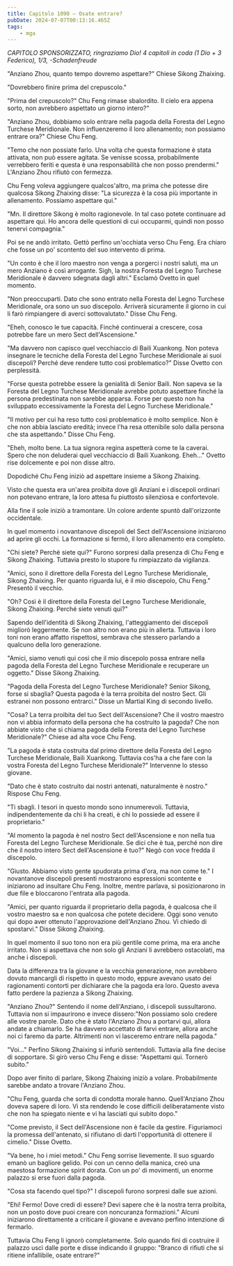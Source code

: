 ```yaml
---
title: Capitolo 1090 – Osate entrare?
pubDate: 2024-07-07T00:13:16.465Z
tags:
    - mga
---
```



<em>CAPITOLO SPONSORIZZATO, ringraziamo Dio!
4 capitoli in coda (1 Dio + 3 Federico), 1/3,
-Schadenfreude</em>


"Anziano Zhou, quanto tempo dovremo aspettare?" Chiese Sikong Zhaixing.


"Dovrebbero finire prima del crepuscolo."


"Prima del crepuscolo?" Chu Feng rimase sbalordito. Il cielo era appena sorto, non avrebbero aspettato un giorno intero?"


"Anziano Zhou, dobbiamo solo entrare nella pagoda della Foresta del Legno Turchese Meridionale. Non influenzeremo il loro allenamento; non possiamo entrare ora?" Chiese Chu Feng.


"Temo che non possiate farlo. Una volta che questa formazione è stata attivata, non può essere agitata. Se venisse scossa, probabilmente verrebbero feriti e questa è una responsabilità che non posso prendermi." L'Anziano Zhou rifiutò con fermezza.


Chu Feng voleva aggiungere qualcos'altro, ma prima che potesse dire qualcosa Sikong Zhaixing disse: "La sicurezza è la cosa più importante in allenamento. Possiamo aspettare qui."


"Mn. Il direttore Sikong è molto ragionevole. In tal caso potete continuare ad aspettare qui. Ho ancora delle questioni di cui occuparmi, quindi non posso tenervi compagnia."


Poi se ne andò irritato. Gettò perfino un'occhiata verso Chu Feng. Era chiaro che fosse un po' scontento del suo intervento di prima.


"Un conto è che il loro maestro non venga a porgerci i nostri saluti, ma un mero Anziano è così arrogante. Sigh, la nostra Foresta del Legno Turchese Meridionale è davvero sdegnata dagli altri." Esclamò Ovetto in quel momento.


"Non preoccuparti. Dato che sono entrato nella Foresta del Legno Turchese Meridionale, ora sono un suo discepolo. Arriverà sicuramente il giorno in cui li farò rimpiangere di averci sottovalutato." Disse Chu Feng.


"Eheh, conosco le tue capacità. Finché continuerai a crescere, cosa potrebbe fare un mero Sect dell'Ascensione."


"Ma davvero non capisco quel vecchiaccio di Baili Xuankong. Non poteva insegnare le tecniche della Foresta del Legno Turchese Meridionale ai suoi discepoli? Perché deve rendere tutto così problematico?" Disse Ovetto con perplessità.


"Forse questa potrebbe essere la genialità di Senior Baili. Non sapeva se la Foresta del Legno Turchese Meridionale avrebbe potuto aspettare finché la persona predestinata non sarebbe apparsa. Forse per questo non ha sviluppato eccessivamente la Foresta del Legno Turchese Meridionale."


"Il motivo per cui ha reso tutto così problematico è molto semplice. Non è che non abbia lasciato eredità; invece l'ha resa ottenibile solo dalla persona che sta aspettando." Disse Chu Feng.


"Eheh, molto bene. La tua signora regina aspetterà come te la caverai. Spero che non deluderai quel vecchiaccio di Baili Xuankong. Eheh..." Ovetto rise dolcemente e poi non disse altro.


Dopodiché Chu Feng iniziò ad aspettare insieme a Sikong Zhaixing.


Visto che questa era un'area proibita dove gli Anziani e i discepoli ordinari non potevano entrare, la loro attesa fu piuttosto silenziosa e confortevole.


Alla fine il sole iniziò a tramontare. Un colore ardente spuntò dall'orizzonte occidentale.


In quel momento i novantanove discepoli del Sect dell'Ascensione iniziarono ad aprire gli occhi. La formazione si fermò, il loro allenamento era completo.


"Chi siete? Perché siete qui?" Furono sorpresi dalla presenza di Chu Feng e Sikong Zhaixing. Tuttavia presto lo stupore fu rimpiazzato da vigilanza.


"Amici, sono il direttore della Foresta del Legno Turchese Meridionale, Sikong Zhaixing. Per quanto riguarda lui, è il mio discepolo, Chu Feng." Presentò il vecchio.


"Oh? Così è il direttore della Foresta del Legno Turchese Meridionale, Sikong Zhaixing. Perché siete venuti qui?"


Sapendo dell'identità di Sikong Zhaixing, l'atteggiamento dei discepoli migliorò leggermente. Se non altro non erano più in allerta. Tuttavia i loro toni non erano affatto rispettosi, sembrava che stessero parlando a qualcuno della loro generazione.


"Amici, siamo venuti qui così che il mio discepolo possa entrare nella pagoda della Foresta del Legno Turchese Meridionale e recuperare un oggetto." Disse Sikong Zhaixing.


"Pagoda della Foresta del Legno Turchese Meridionale? Senior Sikong, forse si sbaglia? Questa pagoda è la terra proibita del nostro Sect. Gli estranei non possono entrarci." Disse un Martial King di secondo livello.


"Cosa? La terra proibita del tuo Sect dell'Ascensione? Che il vostro maestro non vi abbia informato della persona che ha costruito la pagoda? Che non abbiate visto che si chiama pagoda della Foresta del Legno Turchese Meridionale?" Chiese ad alta voce Chu Feng.


"La pagoda è stata costruita dal primo direttore della Foresta del Legno Turchese Meridionale, Baili Xuankong. Tuttavia cos'ha a che fare con la vostra Foresta del Legno Turchese Meridionale?" Intervenne lo stesso giovane.


"Dato che è stato costruito dai nostri antenati, naturalmente è nostro." Rispose Chu Feng.


"Ti sbagli. I tesori in questo mondo sono innumerevoli. Tuttavia, indipendentemente da chi li ha creati, è chi lo possiede ad essere il proprietario."


"Al momento la pagoda è nel nostro Sect dell'Ascensione e non nella tua Foresta del Legno Turchese Meridionale. Se dici che è tua, perché non dire che il nostro intero Sect dell'Ascensione è tuo?" Negò con voce fredda il discepolo.


"Giusto. Abbiamo visto gente spudorata prima d'ora, ma non come te." I novantanove discepoli presenti mostrarono espressioni scontente e iniziarono ad insultare Chu Feng. Inoltre, mentre parlava, si posizionarono in due file e bloccarono l'entrata alla pagoda.


"Amici, per quanto riguarda il proprietario della pagoda, è qualcosa che il vostro maestro sa e non qualcosa che potete decidere. Oggi sono venuto qui dopo aver ottenuto l'approvazione dell'Anziano Zhou. Vi chiedo di spostarvi." Disse Sikong Zhaixing.


In quel momento il suo tono non era più gentile come prima, ma era anche irritato. Non si aspettava che non solo gli Anziani li avrebbero ostacolati, ma anche i discepoli.


Data la differenza tra la giovane e la vecchia generazione, non avrebbero dovuto mancargli di rispetto in questo modo, eppure avevano usato dei ragionamenti contorti per dichiarare che la pagoda era loro. Questo aveva fatto perdere la pazienza a Sikong Zhaixing.


"Anziano Zhou?" Sentendo il nome dell'Anziano, i discepoli sussultarono. Tuttavia non si impaurirono e invece dissero:"Non possiamo solo credere alle vostre parole. Dato che è stato l'Anziano Zhou a portarvi qui, allora andate a chiamarlo. Se ha davvero accettato di farvi entrare, allora anche noi ci faremo da parte. Altrimenti non vi lasceremo entrare nella pagoda."


"Voi..." Perfino Sikong Zhaixing si infuriò sentendoli. Tuttavia alla fine decise di sopportare. Si girò verso Chu Feng e disse: "Aspettami qui. Tornerò subito."


Dopo aver finito di parlare, Sikong Zhaixing iniziò a volare. Probabilmente sarebbe andato a trovare l'Anziano Zhou.


"Chu Feng, guarda che sorta di condotta morale hanno. Quell'Anziano Zhou doveva sapere di loro. Vi sta rendendo le cose difficili deliberatamente visto che non ha spiegato niente e vi ha lasciati qui subito dopo."


"Come previsto, il Sect dell'Ascensione non è facile da gestire. Figuriamoci la promessa dell'antenato, si rifiutano di darti l'opportunità di ottenere il cimelio." Disse Ovetto.


"Va bene, ho i miei metodi." Chu Feng sorrise lievemente. Il suo sguardo emanò un bagliore gelido. Poi con un cenno della manica, creò una maestosa formazione spirit dorata. Con un po' di movimenti, un enorme palazzo si erse fuori dalla pagoda.


"Cosa sta facendo quel tipo?" I discepoli furono sorpresi dalle sue azioni.


"Ehi! Fermo! Dove credi di essere? Devi sapere che è la nostra terra proibita, non un posto dove puoi creare con noncuranza formazioni." Alcuni iniziarono direttamente a criticare il giovane e avevano perfino intenzione di fermarlo.


Tuttavia Chu Feng li ignorò completamente. Solo quando finì di costruire il palazzo uscì dalle porte e disse indicando il gruppo: "Branco di rifiuti che si ritiene infallibile, osate entrare?"
                                


                                




